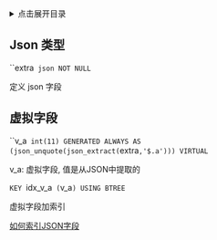<details>
<summary>点击展开目录</summary>
<!-- TOC -->

- [Json 类型](#json-类型)
- [虚拟字段](#虚拟字段)

<!-- /TOC -->
</details>

## Json 类型

``extra` json NOT NULL`

定义 json 字段

## 虚拟字段

``v_a` int(11) GENERATED ALWAYS AS (json_unquote(json_extract(`extra`,'$.a'))) VIRTUAL`

v_a: 虚拟字段, 值是从JSON中提取的

`KEY `idx_v_a` (`v_a`) USING BTREE`

虚拟字段加索引

[如何索引JSON字段](http://mysql.taobao.org/monthly/2017/12/09/)
